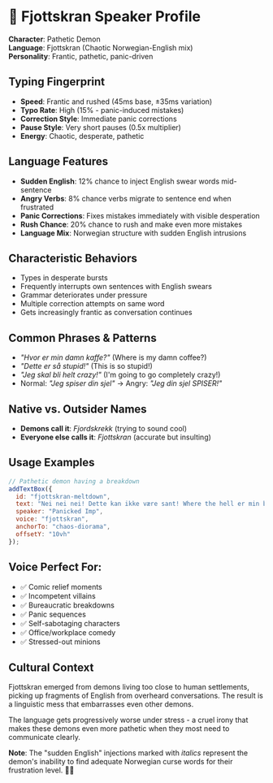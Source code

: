 # 😤 Fjottskran Speaker Profile

**Character**: Pathetic Demon  
**Language**: Fjottskran (Chaotic Norwegian-English mix)  
**Personality**: Frantic, pathetic, panic-driven

## Typing Fingerprint
- **Speed**: Frantic and rushed (45ms base, ±35ms variation)
- **Typo Rate**: High (15% - panic-induced mistakes)
- **Correction Style**: Immediate panic corrections
- **Pause Style**: Very short pauses (0.5x multiplier)
- **Energy**: Chaotic, desperate, pathetic

## Language Features
- **Sudden English**: 12% chance to inject English swear words mid-sentence
- **Angry Verbs**: 8% chance verbs migrate to sentence end when frustrated
- **Panic Corrections**: Fixes mistakes immediately with visible desperation
- **Rush Chance**: 20% chance to rush and make even more mistakes
- **Language Mix**: Norwegian structure with sudden English intrusions

## Characteristic Behaviors
- Types in desperate bursts
- Frequently interrupts own sentences with English swears
- Grammar deteriorates under pressure
- Multiple correction attempts on same word
- Gets increasingly frantic as conversation continues

## Common Phrases & Patterns
- *"Hvor er min damn kaffe?"* (Where is my damn coffee?)
- *"Dette er så stupid!"* (This is so stupid!)
- *"Jeg skal bli helt crazy!"* (I'm going to go completely crazy!)
- Normal: *"Jeg spiser din sjel"* → Angry: *"Jeg din sjel SPISER!"*

## Native vs. Outsider Names
- **Demons call it**: *Fjordskrekk* (trying to sound cool)
- **Everyone else calls it**: *Fjottskran* (accurate but insulting)

## Usage Examples

```javascript
// Pathetic demon having a breakdown
addTextBox({
  id: "fjottskran-meltdown",
  text: "Nei nei nei! Dette kan ikke være sant! Where the hell er min backup plan? Jeg kan ikke... fucking shit... alt går galt! Dette er ikke fair!",
  speaker: "Panicked Imp",
  voice: "fjottskran",
  anchorTo: "chaos-diorama", 
  offsetY: "10vh"
});
```

## Voice Perfect For:
- ✅ Comic relief moments
- ✅ Incompetent villains
- ✅ Bureaucratic breakdowns
- ✅ Panic sequences
- ✅ Self-sabotaging characters
- ✅ Office/workplace comedy
- ✅ Stressed-out minions

## Cultural Context
Fjottskran emerged from demons living too close to human settlements, picking up fragments of English from overheard conversations. The result is a linguistic mess that embarrasses even other demons.

The language gets progressively worse under stress - a cruel irony that makes these demons even more pathetic when they most need to communicate clearly.

**Note**: The "sudden English" injections marked with *italics* represent the demon's inability to find adequate Norwegian curse words for their frustration level. 😤💢
